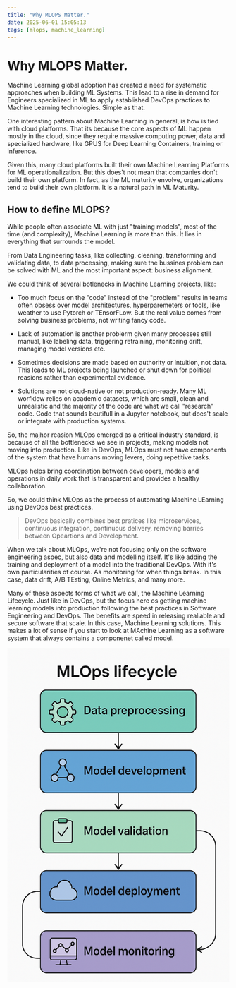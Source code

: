 ```yaml
---
title: "Why MLOPS Matter."
date: 2025-06-01 15:05:13
tags: [mlops, machine_learning]
---
```


# Why MLOPS Matter.

Machine Learning global adoption has created a need for systematic approaches when building ML Systems. This lead to a rise in demand for Engineers specialized in ML to apply established DevOps practices to Machine Learning technologies. Simple as that.

One interesting pattern about Machine Learning in general, is how is tied with cloud platforms. That its because the core aspects of ML happen mostly in the cloud, since they require massive computing power, data and specialized hardware, like GPUS for Deep Learning Containers, training or inference.

Given this, many cloud platforms built their own Machine Learning Platforms for ML operationalization. But this does't not mean that companies don't build their own platform. In fact, as the ML maturity envolve, organizations tend to build their own platform. It is a natural path in ML Maturity. 

## How to define MLOPS?

While people often associate ML with just "training models", most of the time (and complexity), Machine Learning is more than this. It lies in everything that surrounds the model. 

From Data Engineering tasks, like collecting, cleaning, transforming and validating data, to data processing, making sure the bussines problem can be solved with ML and the most important aspect: business alignment.

We could think of several botlenecks in Machine Learning projects, like: 

- Too much focus on the "code" instead of the "problem" results in teams often obsess over model architectures, hyperparemeters or tools, like weather to use Pytorch or TEnsorFLow. But the real value comes from solving business problems, not writing fancy code. 

- Lack of automation is another problerm given many processes still manual, like labeling data, triggering retraining, monitoring drift, managing model versions etc.

- Sometimes decisions are made based on authority or intuition, not data. This leads to ML projects being launched or shut down for political reasions rather than experimental evidence.

- Solutions are not cloud-native or not production-ready. Many ML worfklow relies on academic datasets, which are small, clean and unrealistic and the majority of the code are what we call "research" code. Code that sounds beutifull in a Jupyter notebook, but does't scale or integrate with production systems. 

So, the majhor reasion MLOps emerged as a critical industry standard, is because of all the bottlenecks we see in projects, making models not moving into production. Like in DevOps, MLOps must not have components of the system that have humans moving levers, doing repetitive tasks. 

MLOps helps bring coordination between developers, models and operations in daily work that is transparent and provides a healthy collaboration. 

So, we could think MLOps as the process of automating Machine LEarning using DevOps best practices. 

> DevOps basically combines best pratices like microservices, continuous integration, continuous delivery, removing barries between Opeartions and Development. 

When we talk about MLOps, we're not focusing only on the software engineering aspec, but also data and modelling itself. It's like adding the training and deployment of a model into the traditional DevOps. With it's own particularities of course. As monitoring for when things break. In this case, data drift, A/B TEsting, Online Metrics, and many more. 

Many of these aspects forms of what we call, the Machine Learning Lifecycle. Just like in DevOps, but the focus here os getting machine learning models into production following the best practices in Software Engineering and DevOps. The benefits are speed in releasing realiable and secure software that scale. In this case, Machine Learning solutions. This makes a lot of sense if you start to look at MAchine Learning as a software system that always contains a componenet called model.

<p>
  <img src="/assets/images/2025-06-01-why-mlops-matter..png" width="600px" alt="MLOps Lifecycle" style="display: block; margin: 0 auto;" />
</p>

